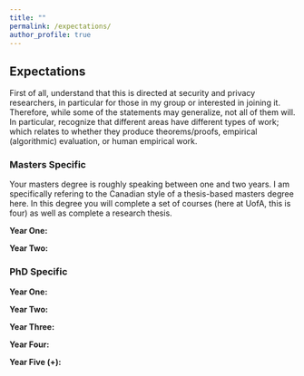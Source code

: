 ```yaml
---
title: ""
permalink: /expectations/
author_profile: true
---
```


<h2>Expectations</h2>
First of all, understand that this is directed at security and privacy researchers, in particular for those in my group or interested in joining it. Therefore, while some of the statements may generalize, not all of them will. In particular, recognize that different areas have different types of work; which relates to whether they produce theorems/proofs, empirical (algorithmic) evaluation, or human empirical work. 




<h3>Masters Specific</h3>
Your masters degree is roughly speaking between one and two years. I am specifically refering to the Canadian style of a thesis-based masters degree here. In this degree you will complete a set of courses (here at UofA, this is four) as well as complete a research thesis. 

<b>Year One: </b>

<b>Year Two: </b>

<h3>PhD Specific</h3>


<b>Year One: </b>

<b>Year Two: </b>

<b>Year Three: </b>

<b>Year Four: </b>

<b>Year Five (+): </b>
